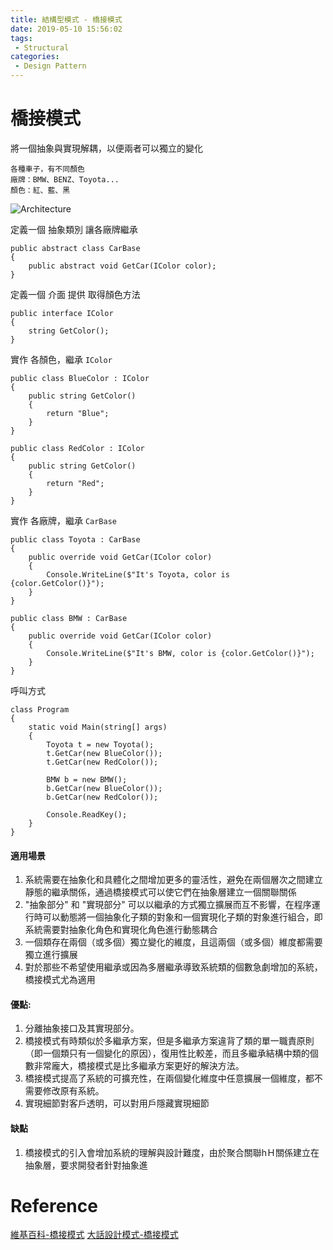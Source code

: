 ```yaml
---
title: 結構型模式 - 橋接模式
date: 2019-05-10 15:56:02
tags:
 - Structural
categories: 
 - Design Pattern
---
```


# 橋接模式
將一個抽象與實現解耦，以便兩者可以獨立的變化

    各種車子，有不同顏色
    廠牌：BMW、BENZ、Toyota...
    顏色：紅、藍、黑
![Architecture](2.png)

定義一個 抽象類別 讓各廠牌繼承

    public abstract class CarBase
    {
        public abstract void GetCar(IColor color);
    }

定義一個 介面 提供 取得顏色方法

    public interface IColor
    {
        string GetColor();
    }

實作 各顏色，繼承 `IColor`

    public class BlueColor : IColor
    {
        public string GetColor()
        {
            return "Blue";
        }
    }

    public class RedColor : IColor
    {
        public string GetColor()
        {
            return "Red";
        }
    }

實作 各廠牌，繼承 `CarBase`

    public class Toyota : CarBase
    {
        public override void GetCar(IColor color)
        {
            Console.WriteLine($"It's Toyota, color is {color.GetColor()}");
        }
    }

    public class BMW : CarBase
    {
        public override void GetCar(IColor color)
        {
            Console.WriteLine($"It's BMW, color is {color.GetColor()}");
        }
    }

呼叫方式

    class Program
    {
        static void Main(string[] args)
        {
            Toyota t = new Toyota();
            t.GetCar(new BlueColor());
            t.GetCar(new RedColor());

            BMW b = new BMW();
            b.GetCar(new BlueColor());
            b.GetCar(new RedColor());

            Console.ReadKey();
        }
    }

#### 適用場景
1. 系統需要在抽象化和具體化之間增加更多的靈活性，避免在兩個層次之間建立靜態的繼承關係，通過橋接模式可以使它們在抽象層建立一個關聯關係
2. "抽象部分" 和 "實現部分" 可以以繼承的方式獨立擴展而互不影響，在程序運行時可以動態將一個抽象化子類的對象和一個實現化子類的對象進行組合，即系統需要對抽象化角色和實現化角色進行動態耦合
3. 一個類存在兩個（或多個）獨立變化的維度，且這兩個（或多個）維度都需要獨立進行擴展
4. 對於那些不希望使用繼承或因為多層繼承導致系統類的個數急劇增加的系統，橋接模式尤為適用

#### 優點:
1. 分離抽象接口及其實現部分。
2. 橋接模式有時類似於多繼承方案，但是多繼承方案違背了類的單一職責原則（即一個類只有一個變化的原因），復用性比較差，而且多繼承結構中類的個數非常龐大，橋接模式是比多繼承方案更好的解決方法。
3. 橋接模式提高了系統的可擴充性，在兩個變化維度中任意擴展一個維度，都不需要修改原有系統。
4. 實現細節對客戶透明，可以對用戶隱藏實現細節

#### 缺點
1. 橋接模式的引入會增加系統的理解與設計難度，由於聚合關聯hＨ關係建立在抽象層，要求開發者針對抽象進

# Reference
[維基百科-橋接模式](https://zh.wikipedia.org/wiki/%E6%A9%8B%E6%8E%A5%E6%A8%A1%E5%BC%8F)
[大話設計模式-橋接模式](https://kknews.cc/tech/8m2kv9g.html)